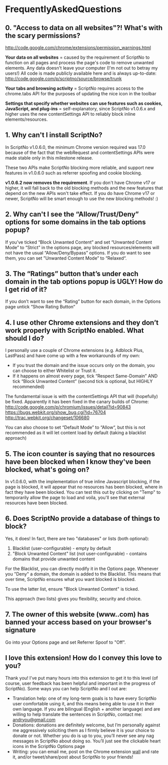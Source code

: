 # FrequentlyAskedQuestions #

## 0. "Access to data on all websites"?! What's with the scary permissions? ##

http://code.google.com/chrome/extensions/permission_warnings.html

**Your data on all websites** = caused by the requirement of ScriptNo to function on all pages and process the page's code to remove unwanted elements. Any data doesn't leave your computer (I'm not out to betray my users!) All code is made publicly available here and is always up-to-date: http://code.google.com/p/scriptno/source/browse/trunk

**Your tabs and browsing activity** = ScriptNo requires access to the chrome.tabs API for the purposes of updating the nice icon in the toolbar

**Settings that specify whether websites can use features such as cookies, JavaScript, and plug-ins** = self-explanatory, since ScriptNo v1.0.6.x and higher uses the new contentSettings API to reliably block inline elements/resources.

## 1. Why can't I install ScriptNo? ##

In ScriptNo v1.0.6.0, the minimum Chrome version required was 17.0 because of the fact that the webRequest and contentSettings APIs were made stable only in this milestone release.

These two APIs make ScriptNo blocking more reliable, and support new features in v1.0.6.0 such as referrer spoofing and cookie blocking.

**v1.0.6.2 now removes the requirement**. If you don't have Chrome v17 or higher, it will fall back to the old blocking methods and the new features that depend on the new APIs won't take effect. If you do have Chrome v17 or newer, ScriptNo will be smart enough to use the new blocking methods! :)

## 2. Why can't I see the “Allow/Trust/Deny” options for some domains in the tab options popup? ##

If you’ve ticked “Block Unwanted Content” and set “Unwanted Content Mode” to “Strict” in the options page, any blocked resources/elements will not have the usual “Allow/Deny/Bypass” options. If you do want to see them, you can set ”Unwanted Content Mode” to “Relaxed“.

## 3. The “Ratings” button that’s under each domain in the tab options popup is UGLY! How do I get rid of it? ##

If you don’t want to see the “Rating” button for each domain, in the Options page untick “Show Rating Button“

## 4. I use other Chrome extensions and they don’t work properly with ScriptNo enabled. What should I do? ##

I personally use a couple of Chrome extensions (e.g. Adblock Plus, LastPass) and have come up with a few workarounds of my own:
  * If you trust the domain and the issue occurs only on the domain, you can choose to either Whitelist or Trust it.
  * If it happens on almost every page, tick “Respect Same-Domain” AND tick “Block Unwanted Content” (second tick is optional, but HIGHLY recommended)

The fundamental issue is with the contentSettings API that will (hopefully) be fixed. Apparently it has been fixed in the canary builds of Chrome:
http://code.google.com/p/chromium/issues/detail?id=90843
https://bugs.webkit.org/show_bug.cgi?id=76704
http://trac.webkit.org/changeset/106680

You can also choose to set “Default Mode” to “Allow“, but this is not recommended as it will let content load by default (taking a blacklist approach)

## 5. The icon counter is saying that no resources have been blocked when I know they've been blocked, what's going on? ##

In v1.0.6.0, with the implementation of true inline Javascript blocking, if the page is blocked, it will appear that no resources has been blocked, where in fact they have been blocked. You can test this out by clicking on "Temp" to temporarily allow the page to load and voila, you'll see that external resources have been blocked.

## 6. Does ScriptNo provide a database of things to block? ##

Yes, it does! In fact, there are two "databases" or lists (both optional):
  1. Blacklist (user-configurable) - empty by default
  1. "Block Unwanted Content" list (not user-configurable) - contains domains that provide unwanted content

For the Blacklist, you can directly modify it in the Options page. Whenever you "Deny" a domain, the domain is added to the Blacklist. This means that over time, ScriptNo ensures what you want blocked is blocked.

To use the latter list, ensure "Block Unwanted Content" is ticked.

This approach (two lists) gives you flexibility, security and choice.

## 7. The owner of this website (www..com) has banned your access based on your browser's signature ##

Go into your Options page and set Referrer Spoof to "Off".

## I love this extension! How do I convey this love to you? ##

Thank you! I’ve put many hours into this extension to get it to this level (of course, user feedback has been helpful and important in the progress of ScriptNo). Some ways you can help ScriptNo and I out are:
  * Translation help: one of my long-term goals is to have every ScriptNo user comfortable using it, and this means being able to use it in their own language. If you are bilingual (English + another language) and are willing to help translate the sentences in ScriptNo, contact me: andryou@gmail.com
  * Donations: donations are definitely welcome, but I’m personally against me aggressively soliciting them as I firmly believe it is your choice to donate or not. Whether you do is up to you, you’ll never see any nag messages in ScriptNo about doing so. You’ll just see the clickable heart icons in the ScriptNo Options page
  * Writing: you can email me, post on the Chrome extension [wall](https://chrome.google.com/webstore/detail/oiigbmnaadbkfbmpbfijlflahbdbdgdf) and rate it, and/or tweet/share/post about ScriptNo to your friends!